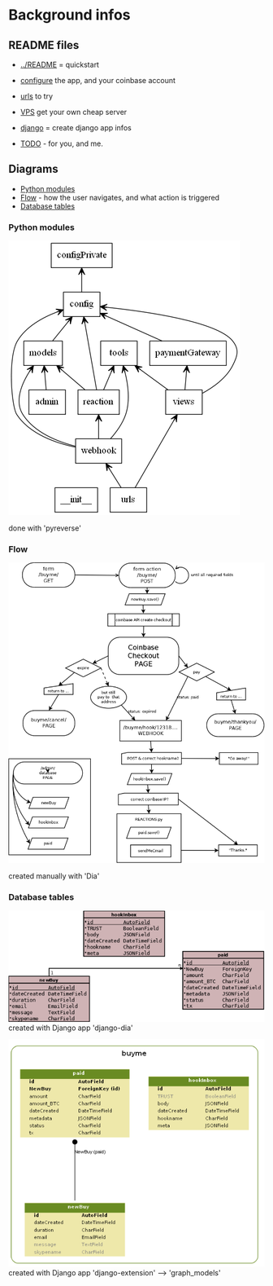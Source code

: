 # Background infos
## README files
* [../README](../README.md) = quickstart
* [configure](configure.md) the app, and your coinbase account
* [urls](urls.md) to try

* [VPS](VPS.md) get your own cheap server 
* [django](django.md) = create django app infos
* [TODO](TODO.md) - for you, and me.

## Diagrams
* [Python modules](#python-modules)
* [Flow](#flow) - how the user navigates, and what action is triggered
* [Database tables](#database-tables)

### Python modules 
![modules](img/scheme_pyreverse_buyme.png)

done with 'pyreverse' 

### Flow
![flow diagram](img/flow.png)

created manually with 'Dia'

### Database tables

![scheme](img/scheme_dia.png)  
created with Django app 'django-dia'

![scheme](img/scheme.graph_models.png)  
created with Django app 'django-extension' --> 'graph_models'


